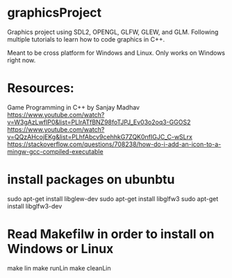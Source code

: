 # graphicsProject
Graphics project using SDL2, OPENGL, GLFW, GLEW, and GLM. Following multiple tutorials to learn how to code graphics in C++.

Meant to be cross platform for Windows and Linux. Only works on Windows right now.

# Resources:
  Game Programming in C++ by Sanjay Madhav  
  https://www.youtube.com/watch?v=W3gAzLwfIP0&list=PLlrATfBNZ98foTJPJ_Ev03o2oq3-GGOS2  
  https://www.youtube.com/watch?v=QQzAHcojEKg&list=PLhfAbcv9cehhkG7ZQK0nfIGJC_C-wSLrx  
  https://stackoverflow.com/questions/708238/how-do-i-add-an-icon-to-a-mingw-gcc-compiled-executable  

# install packages on ubunbtu
sudo apt-get install libglew-dev
sudo apt-get install libglfw3
sudo apt-get install libglfw3-dev

# Read Makefilw in order to install on Windows or Linux
make lin
make runLin
make cleanLin